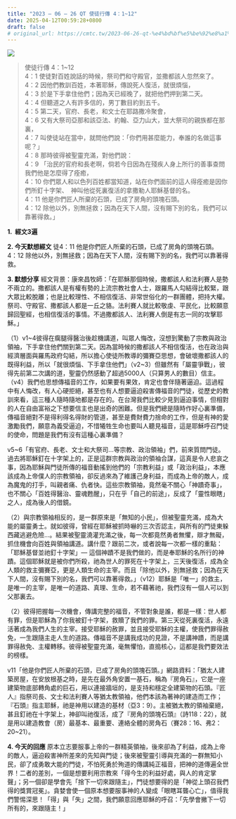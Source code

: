 ```yaml
---
title: "2023 – 06 – 26 QT 使徒行傳 4：1~12"
date: 2025-04-12T00:59:28+0800
draft: false
# original_url: https://cmtc.tw/2023-06-26-qt-%e4%bd%bf%e5%be%92%e8%a1%8c%e5%82%b3-4%ef%bc%9a112
---
```


![](/images/qt.jpg)
> 使徒行傳 4：1\~12  
> 4：1 使徒對百姓說話的時候，祭司們和守殿官，並撒都該人忽然來了。  
> 4：2 因他們教訓百姓，本著耶穌，傳說死人復活，就很煩惱，  
> 4：3 於是下手拿住他們；因為天已經晚了，就把他們押到第二天。  
> 4：4 但聽道之人有許多信的，男丁數目約到五千。  
> 4：5 第二天，官府、長老，和文士在耶路撒冷聚會，  
> 4：6 又有大祭司亞那和該亞法、約翰、亞力山大，並大祭司的親族都在那裏，  
> 4：7 叫使徒站在當中，就問他們說：「你們用甚麼能力，奉誰的名做這事呢？」  
> 4：8 那時彼得被聖靈充滿，對他們說：  
> 4：9 「治民的官府和長老啊，倘若今日因為在殘疾人身上所行的善事查問我們他是怎麼得了痊癒，  
> 4：10 你們眾人和以色列百姓都當知道，站在你們面前的這人得痊癒是因你們所釘十字架、　神叫他從死裏復活的拿撒勒人耶穌基督的名。  
> 4：11 他是你們匠人所棄的石頭，已成了房角的頭塊石頭。  
> 4：12 除他以外，別無拯救；因為在天下人間，沒有賜下別的名，我們可以靠著得救。」

**1.  經文3遍**

**2. 今天默想經文**
徒4：11 他是你們匠人所棄的石頭，已成了房角的頭塊石頭。  
4：12 除他以外，別無拯救；因為在天下人間，沒有賜下別的名，我們可以靠著得救。

**3. 默想分享**
經文背景：康來昌牧師：「在耶穌那個時候，撒都該人和法利賽人是勢不兩立的。撒都該人是有權有勢的上流宗教社會人士，跟羅馬人勾結得比較緊，跟大眾比較脫離；也是比較理性、不相信復活、非常世俗化的一群團體，把持大權。祭司、守殿官、撒都該人都是一丘之貉。法利賽人就比較敬虔、平民化，比較願意歸回聖經，也相信復活的事情。不過撒都該人、法利賽人倒是有志一同的攻擊耶穌。」

（1）v1\~4彼得在瘸腿得醫治後趁機講道，叫眾人悔改，沒想到驚動了宗教與政治領袖，下手拿住他們關到第二天。因為當時候的撒都該人不相信復活，也在政治與經濟層面與羅馬政府勾結，所以擔心使徒所教導的彌賽亞思想，會破壞撒都該人的既得利益，所以「就很煩惱、下手拿住他們」（v2\~3）但雖然有「屬靈爭戰」，彼得先前第二次講的道，聖靈仍然感動了超過5000人（只算男人的數目）信主。（v4）我們也思想傳福音的工作，如果要有果效，肯定也會伴隨著逼迫。這過程中有人悔改，有人心硬拒絕，甚至也有人想要逼迫殺害傳福音的門徒，從歷史的教訓來看，這三種人隨時隨地都是存在的。在台灣我們比較少見到逼迫事情，但相對的人在自由富裕之下想要信主也是出奇的困難。但是我們總是隨時作好心裏準備，傳福音絕對不是得利得名得財的管道，甚至是費財費力捨命的工作，但是有神的愛激勵我們，願意為義受逼迫，不惜犧牲生命也要叫人聽見福音，這是耶穌呼召門徒的使命，問題是我們有沒有這種心裏準備？

v5\~6「有官府、長老、文士和大祭司…等宗教、政治領袖」們，前來質問門徒。過去將耶穌釘在十字架上的，正是這群宗教與政治的領袖合謀，這真是令人悲哀之事，因為耶穌與門徒所傳的福音動搖到他們的「宗教利益」或「政治利益」，本應該成為上帝僕人的宗教領袖，卻反過來為了維護己身利益，而成為上帝的敵人，成為魔鬼的打手，叫親者痛、仇者快。這些宗教領袖，竟然毫不關心「神蹟奇事」，也不關心「百姓得醫治、靈魂甦醒」，只在乎「自己的前途」，反成了「靈性眼瞎」之人，成為後人的借鏡。

（2）與宗教領袖相反的，是一群原來是「無知的小民」，但被聖靈充滿，成為大能的屬靈勇士。就如彼得，曾經在耶穌被抓時嚇的三次否認主，與所有的門徒東躲西藏逃避危險…。結果被聖靈澆灌充滿之後，每一次都竟然勇者無懼，辯才無礙，抓住機會向百姓與領袖講道。講什麼？跟前二次，或者說每一次都一樣的重點：「耶穌基督並祂釘十字架」— 這個神蹟不是我們做的，而是奉耶穌的名所行的神蹟。這個耶穌就是被你們所殺，祂為世人的罪死在十字架上，三天後復活，成為全人類的救主彌賽亞，更是人類生命的主宰。而且「除他以外，別無拯救；因為在天下人間，沒有賜下別的名，我們可以靠著得救。」（v12）耶穌是「唯一」的救主，是唯一的主宰，是唯一的道路、真理、生命，若不藉著祂，我們沒有一個人可以到父那裏去。

（2）彼得把握每一次機會，傳講完整的福音，不管對象是誰，都是一樣：世人都有罪，但是耶穌為了你我被釘十字架，救贖了我們的罪。第三天從死裏復活，永遠活著成為我們人生的主宰。接受耶穌的赦罪，並且接受耶穌的主權，使我們罪得赦免，一生跟隨主走人生的道路。傳福音不是講我成功的見證，不是講神蹟，而是講罪得赦免、主權轉移。彼得被聖靈充滿，毫無懼怕，直搗核心，這都是我們要效法的榜樣。

v11「他是你們匠人所棄的石頭，已成了房角的頭塊石頭。」網路資料：「猶太人建築房屋，在安放根基之時，是先在最外角安置一基石，稱為『房角石』，它是一座建築物底部轉角處的巨石，用以連接牆垣的，是支持和穩定全建築物的石頭。『匠人』指祭司長、文士和法利賽人等猶太教領袖，他們本該為著神的建造而工作；『石頭』指主耶穌，祂是神用以建造的基材（亞3：9）。主被猶太教的領袖棄絕，甚且釘祂在十字架上，神卻叫祂復活，成了『房角的頭塊石頭』（詩118：22），就是用以建造教會（房）最基本、最重要、連絡全體的房角石（賽28：16、弗2：20\~21）。

**4. 今天的回應**
原本立志要服事上帝的一群精英領袖，後來卻為了利益，成為上帝的敵人，逼迫殺害神所差來的先知與門徒；後來被聖靈引導與充滿的一群無知小民，卻了成勇敢大能的門徒，不怕死勇於殉道的傳講純正福音，把神的道傳遍全世界！二者的差別，一個是想要利用宗教來「得今生的利益好處，與人的肯定掌聲」；另一個卻是學會先「捨下一切來跟隨主」，門徒想要得的是「神從上頭召我們得的獎賞冠冕」。貪婪會使一個原本想要服事神的人變成「眼瞎耳聾心亡」，值得我們警惕深思！「得」與「失」之間，我們願意回應耶穌的呼召：「先學會撇下一切所有的，來跟隨主！」
